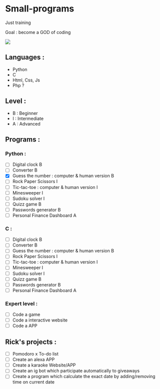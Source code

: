 # Small-programs

Just training
  
Goal : become a GOD of coding

<img src="https://i.pinimg.com/originals/2a/53/65/2a53651a35816f499270d8275fd5318f.gif">

## Languages :

- Python
- C
- Html, Css, Js
- Php ?

## Level :
- B : Beginner
- I : Intermediate
- A : Advanced

## Programs :

### Python :
- [ ] Digital clock B
- [ ] Converter B
- [X] Guess the number : computer & human version B
- [ ] Rock Paper Scissors I
- [ ] Tic-tac-toe : computer & human version I
- [ ] Minesweeper I
- [ ] Sudoku solver I
- [ ] Quizz game B
- [ ] Passwords generator B
- [ ] Personal Finance Dashboard A

### C :
- [ ] Digital clock B
- [ ] Converter B
- [ ] Guess the number : computer & human version B
- [ ] Rock Paper Scissors I
- [ ] Tic-tac-toe : computer & human version I
- [ ] Minesweeper I
- [ ] Sudoku solver I
- [ ] Quizz game B
- [ ] Passwords generator B
- [ ] Personal Finance Dashboard A

### Expert level :
- [ ] Code a game
- [ ] Code a interactive website
- [ ] Code a APP

## Rick's projects :
- [ ] Pomodoro x To-do list
- [ ] Create an alexa APP
- [ ] Create a karaoke Website/APP
- [ ] Create an ig bot which participate automatically to giveaways
- [ ] Create a program which calculate the exact date by adding/removing time on current date
